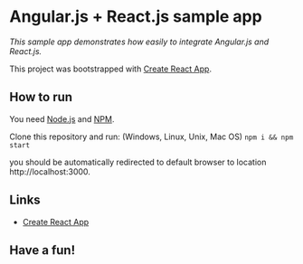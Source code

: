 # Angular.js + React.js sample app

_This sample app demonstrates how easily to integrate Angular.js and React.js._

This project was bootstrapped with [Create React App](https://github.com/facebookincubator/create-react-app).

## How to run

You need [Node.js](https://nodejs.org) and [NPM](https://www.npmjs.com).

Clone this repository and run: (Windows, Linux, Unix, Mac OS)
`npm i && npm start`

you should be automatically redirected to default browser to location http://localhost:3000.

## Links
* [Create React App](https://github.com/facebookincubator/create-react-app)

## Have a fun!
